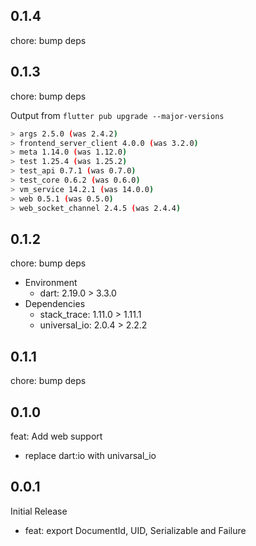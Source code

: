 ## 0.1.4
chore: bump deps

## 0.1.3
chore: bump deps

Output from `flutter pub upgrade --major-versions`
```sh
> args 2.5.0 (was 2.4.2)
> frontend_server_client 4.0.0 (was 3.2.0)
> meta 1.14.0 (was 1.12.0)
> test 1.25.4 (was 1.25.2)
> test_api 0.7.1 (was 0.7.0)
> test_core 0.6.2 (was 0.6.0)
> vm_service 14.2.1 (was 14.0.0)
> web 0.5.1 (was 0.5.0)
> web_socket_channel 2.4.5 (was 2.4.4)
```

## 0.1.2
chore: bump deps
- Environment
  - dart: 2.19.0 > 3.3.0
- Dependencies
  - stack_trace: 1.11.0 > 1.11.1
  - universal_io: 2.0.4 > 2.2.2

## 0.1.1

chore: bump deps

## 0.1.0

feat: Add web support

- replace dart:io with univarsal_io

## 0.0.1

Initial Release

- feat: export DocumentId, UID, Serializable and Failure
